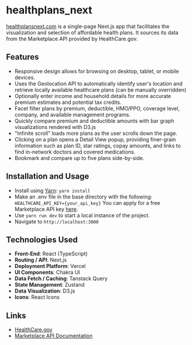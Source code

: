 # healthplans_next
[healthplansnext.com](https://healthplansnext.com) is a single-page Next.js app that facilitates the visualization and selection of affordable health plans. It sources its data from the Marketplace API provided by HealthCare.gov.

## Features
- Responsive design allows for browsing on desktop, tablet, or mobile devices.
- Uses the Geolocation API to automatically identify user's location and retrieve locally available healthcare plans (can be manually overridden)
- Optionally enter income and household details for more accurate premium estimates and potential tax credits.
- Facet filter plans by premium, deductible, HMO/PPO, coverage level, company, and available management programs.
- Quickly compare premium and deductible amounts with bar graph visualizations rendered with D3.js
- "Infinite scroll" loads more plans as the user scrolls down the page.
- Clicking on a plan opens a Detail View popup, providing finer-grain information such as plan ID, star ratings, copay amounts, and links to find in-network doctors and covered medications.
- Bookmark and compare up to five plans side-by-side.

## Installation and Usage
- Install using [Yarn](https://yarnpkg.com): ```yarn install```
- Make an .env file in the base directory with the following: ```HEALTHCARE_API_KEY={your_api_key}``` You can apply for a free Marketplace API key [here](https://developer.cms.gov/marketplace-api/key-request.html).
- Use ```yarn run dev``` to start a local instance of the project.
- Navigate to ```http://localhost:3000```

## Technologies Used
- **Front-End**: React (TypeScript)
- **Routing / API**: Next.js
- **Deployment Platform**: Vercel
- **UI Components**: Chakra UI
- **Data Fetch / Caching**: Tanstack Query
- **State Management**: Zustand
- **Data Visualization**: D3.js
- **Icons**: React Icons

## Links
- [HealthCare.gov](https://www.healthcare.gov/)
- [Marketplace API Documentation](https://marketplaceapicms.docs.apiary.io/#)